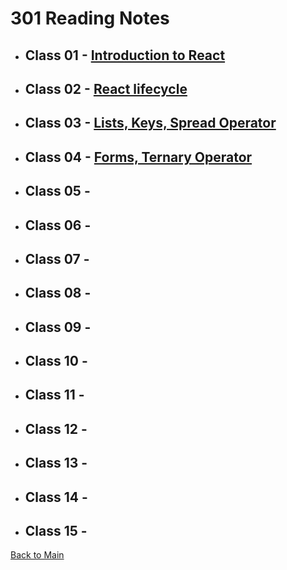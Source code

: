 # 301 Reading Notes

* ## Class 01 - [Introduction to React](Class-01.md)

* ## Class 02 - [React lifecycle](Class-02.md)

* ## Class 03 - [Lists, Keys, Spread Operator](Class-03.md)

* ## Class 04 - [Forms, Ternary Operator](Class-04.md)

* ## Class 05 - [](Class-05.md)

* ## Class 06 - [](Class-06.md)

* ## Class 07 - [](Class-07.md)

* ## Class 08 - [](Class-08.md)

* ## Class 09 - [](Class-09.md)

* ## Class 10 - [](Class-10.md)

* ## Class 11 - [](Class-11.md)

* ## Class 12 - [](Class-12.md)

* ## Class 13 - [](Class-13.md)

* ## Class 14 - [](Class-14.md)

* ## Class 15 - [](Class-15.md)

[Back to Main](/reading-notes)

